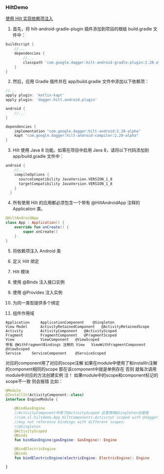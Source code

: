 ### HiltDemo

[使用 Hilt 实现依赖项注入](https://developer.android.google.cn/training/dependency-injection/hilt-android?hl=zh_cn&authuser=0)

1. 首先，将 hilt-android-gradle-plugin 插件添加到项目的根级 build.gradle 文件中：
```groovy
buildscript {
    //...
    dependencies {
        //...
        classpath 'com.google.dagger:hilt-android-gradle-plugin:2.28-alpha'
    }
}
```

2. 然后，应用 Gradle 插件并在 app/build.gradle 文件中添加以下依赖项：

```groovy
//...
apply plugin: 'kotlin-kapt'
apply plugin: 'dagger.hilt.android.plugin'

android {
    //...
}

dependencies {
    implementation "com.google.dagger:hilt-android:2.28-alpha"
    kapt "com.google.dagger:hilt-android-compiler:2.28-alpha"
}

```

3. Hilt 使用 Java 8 功能。如需在项目中启用 Java 8，请将以下代码添加到 app/build.gradle 文件中：
 ```groovy
android {
     //...
     compileOptions {
       sourceCompatibility JavaVersion.VERSION_1_8
       targetCompatibility JavaVersion.VERSION_1_8
     }
   }
```

4. 所有使用 Hilt 的应用都必须包含一个带有 @HiltAndroidApp 注释的 Application 类。
```kotlin
@HiltAndroidApp
class App : Application() {
    override fun onCreate() {
        super.onCreate()
    }
}
```

5. 将依赖项注入 Android 类

6. 定义 Hilt 绑定

7. Hilt 模块

8. 使用 @Binds 注入接口实例

9. 使用 @Provides 注入实例

10. 为同一类型提供多个绑定

11. 组件作用域 
```
Application 	ApplicationComponent 	@Singleton
View Model 	    ActivityRetainedComponent 	@ActivityRetainedScope
Activity 	    ActivityComponent 	@ActivityScoped
Fragment 	    FragmentComponent 	@FragmentScoped
View 	        ViewComponent 	@ViewScoped
带有 @WithFragmentBindings 注释的 View 	ViewWithFragmentComponent 	@ViewScoped
Service 	ServiceComponent 	@ServiceScoped
```
对应的component用了对应的scope注解
如果在module中使用了和installIn注解的component相同的scope
那在该component中就是单例存在 否则 就每次调用module中对应的方法创建实例
注！ 如果module中的scope和component标记的scope不一致 则会报错 比如：
```kotlin
@Module
@InstallIn(ActivityComponent::class)
interface EngineModule {

    @BindGasEngine
    //ActivityComponent中用了@ActivityScoped 这里使用@Singleton会报错
    //com.sl.hiltdemo.App_HiltComponents.ActivityC scoped with @dagger.hilt.android.scopes.ActivityScoped 
    //may not reference bindings with different scopes:
    //@Singleton
    @ActivityScoped
    @Binds
    fun bindGasEngine(gasEngine: GasEngine): Engine

    @BindElectricEngine
    @Binds
    fun bindElectricEngine(electricEngine: ElectricEngine): Engine

}
```
